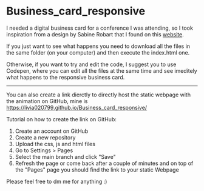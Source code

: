 # Business_card_responsive

I needed a digital business card for a conference I was attending, so I took inspiration from a design by Sabine Robart that I found on this [website](https://freefrontend.com/css-business-cards/).

If you just want to see what happens you need to download all the files in the same folder (on your computer) and then execute the index.html one. 

Otherwise, if you want to try and edit the code, I suggest you to use Codepen, where you can edit all the files at the same time and see imeditely what happens to the responsive business card.

----------------------------------------------------------------------------------------------------------------------------------------------------------------------------------------------------------------

You can also create a link dierctly to directly host the static webpage with the animation  on GitHub, mine is https://livia020799.github.io/Business_card_responsive/

Tutorial on how to create the link on GitHub:
1) Create an account on GitHub
2) Create a new repository
3) Upload the css, js and html files
4) Go to Settings > Pages
5) Select the main branch and click "Save"
6) Refresh the page or come back after a couple of minutes and on top of the "Pages" page you should find the link to your static Webpage

Please feel free to dm me for anything :)
